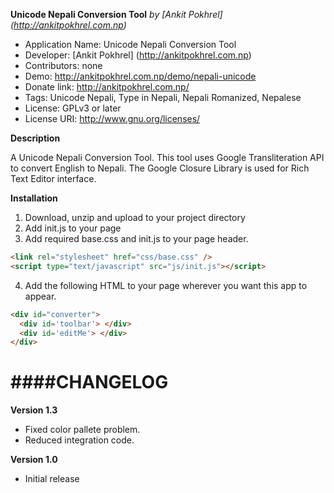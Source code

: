 **Unicode Nepali Conversion Tool**
*by [Ankit Pokhrel] (http://ankitpokhrel.com.np)*

* Application Name: Unicode Nepali Conversion Tool
* Developer: [Ankit Pokhrel] (http://ankitpokhrel.com.np)
* Contributors: none
* Demo: http://ankitpokhrel.com.np/demo/nepali-unicode
* Donate link: http://ankitpokhrel.com.np/
* Tags: Unicode Nepali, Type in Nepali, Nepali Romanized, Nepalese
* License: GPLv3 or later
* License URI: http://www.gnu.org/licenses/
 
**Description**
  
A Unicode Nepali Conversion Tool. This tool uses Google Transliteration API to convert English to Nepali.
The Google Closure Library is used for Rich Text Editor interface.

**Installation**

1. Download, unzip and upload to your project directory
2. Add init.js to your page
3. Add required base.css and init.js to your page header.

```html
<link rel="stylesheet" href="css/base.css" />
<script type="text/javascript" src="js/init.js"></script>
```
4. Add the following HTML to your page wherever you want this app to appear.

```html
<div id="converter">  
  <div id='toolbar'> </div>
  <div id='editMe'> </div>
</div>
```

####CHANGELOG
=========

**Version 1.3**
* Fixed color pallete problem.
* Reduced integration code.

**Version 1.0**
* Initial release
